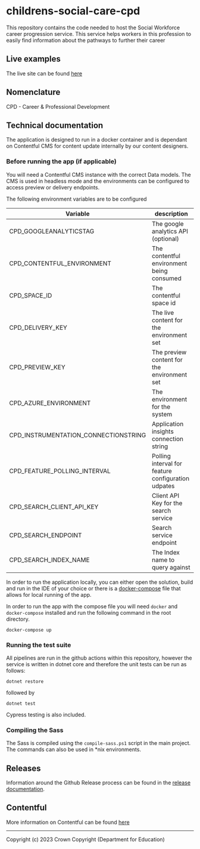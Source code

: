 # childrens-social-care-cpd

This repository contains the code needed to host the Social Workforce career progression service. This service helps workers in this profession to easily find information about the pathways to further their career
 
## Live examples

The live site can be found [here](https://www.develop-child-family-social-work-career.education.gov.uk)

## Nomenclature

CPD - Career & Professional Development

## Technical documentation

The application is designed to run in a docker container and is dependant on Contentful CMS for content update internally by our content designers.

### Before running the app (if applicable)

You will need a Contentful CMS instance with the correct Data models. The CMS is used in headless mode and the environments can be configured to access preview or delivery endpoints.

The following environment variables are to be configured

| Variable | description |
| ---  | --- |
| CPD_GOOGLEANALYTICSTAG | The google analytics API (optional) |
| CPD_CONTENTFUL_ENVIRONMENT | The contentful environment being consumed |
| CPD_SPACE_ID | The contentful space id |
| CPD_DELIVERY_KEY | The live content for the environment set |
| CPD_PREVIEW_KEY | The preview content for the environment set |
| CPD_AZURE_ENVIRONMENT | The environment for the system |
| CPD_INSTRUMENTATION_CONNECTIONSTRING | Application insights connection string |
| CPD_FEATURE_POLLING_INTERVAL | Polling interval for feature configuration udpates |
| CPD_SEARCH_CLIENT_API_KEY | Client API Key for the search service |
| CPD_SEARCH_ENDPOINT | Search service endpoint |
| CPD_SEARCH_INDEX_NAME | The Index name to query against |

In order to run the application locally, you can either open the solution, build and run in the IDE of your choice or there is a [docker-compose](~/docker-compose.yml) file that allows for local running of the app.

In order to run the app with the compose file you will need `docker` and `docker-compose` installed and run the following command in the root directory.

`docker-compose up` 

### Running the test suite

All pipelines are run in the github actions within this repository, however the service is written in dotnet core and therefore the unit tests can be run as follows:

`dotnet restore`

followed by

`dotnet test`

Cypress testing is also included.

### Compiling the Sass
The Sass is compiled using the ```compile-sass.ps1``` script in the main project. The commands can also be used in *nix environments.

## Releases
Information around the Github Release process can be found in the [release documentation](./docs/RELEASE.md).

## Contentful

More information on Contentful can be found [here](https://www.contentful.com/)

---
Copyright (c) 2023 Crown Copyright (Department for Education)
